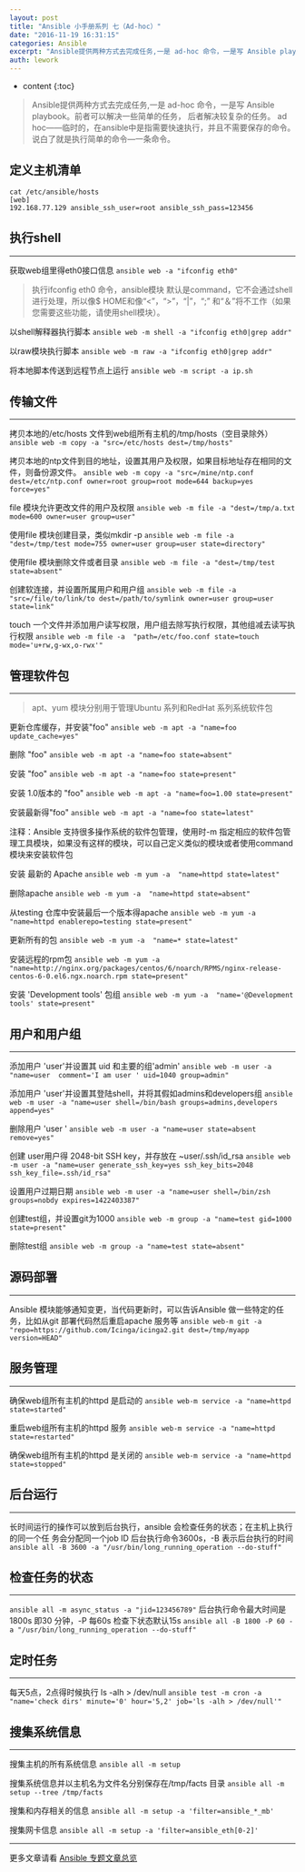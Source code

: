 ```yaml
---
layout: post
title: "Ansible 小手册系列 七（Ad-hoc）"
date: "2016-11-19 16:31:15"
categories: Ansible
excerpt: "Ansible提供两种方式去完成任务,一是 ad-hoc 命令，一是写 Ansible playbook。前者可以解决一些简单的任务， 后者解决..."
auth: lework
---
```

* content
{:toc}

> Ansible提供两种方式去完成任务,一是 ad-hoc 命令，一是写 Ansible playbook。前者可以解决一些简单的任务， 后者解决较复杂的任务。
ad hoc——临时的，在ansible中是指需要快速执行，并且不需要保存的命令。说白了就是执行简单的命令—一条命令。

## 定义主机清单
```
cat /etc/ansible/hosts
[web]
192.168.77.129 ansible_ssh_user=root ansible_ssh_pass=123456
```

## 执行shell
---

获取web组里得eth0接口信息
`ansible web -a "ifconfig eth0" `

> 执行ifconfig eth0 命令，ansible模块 默认是command，它不会通过shell进行处理，所以像$ HOME和像“<”，“>”，“|”，“;” 和“＆”将不工作（如果您需要这些功能，请使用shell模块）。

以shell解释器执行脚本
`ansible web -m shell -a "ifconfig eth0|grep addr"`

以raw模块执行脚本
`ansible web -m raw -a "ifconfig eth0|grep addr"`

将本地脚本传送到远程节点上运行
`ansible web -m script -a ip.sh`

## 传输文件
---

拷贝本地的/etc/hosts 文件到web组所有主机的/tmp/hosts（空目录除外）
`ansible web -m copy -a "src=/etc/hosts dest=/tmp/hosts"`

拷贝本地的ntp文件到目的地址，设置其用户及权限，如果目标地址存在相同的文件，则备份源文件。
`ansible web -m copy -a "src=/mine/ntp.conf dest=/etc/ntp.conf owner=root group=root mode=644 backup=yes force=yes"`

file 模块允许更改文件的用户及权限
`ansible web -m file -a "dest=/tmp/a.txt mode=600 owner=user group=user"`

使用file 模块创建目录，类似mkdir -p
`ansible web -m file -a "dest=/tmp/test mode=755 owner=user group=user state=directory"`

使用file 模块删除文件或者目录
`ansible web -m file -a "dest=/tmp/test state=absent"`

创建软连接，并设置所属用户和用户组
`ansible web -m file -a  "src=/file/to/link/to dest=/path/to/symlink owner=user group=user state=link"`

touch 一个文件并添加用户读写权限，用户组去除写执行权限，其他组减去读写执行权限
`ansible web -m file -a  "path=/etc/foo.conf state=touch mode='u+rw,g-wx,o-rwx'"`

## 管理软件包
---

> apt、yum 模块分别用于管理Ubuntu 系列和RedHat 系列系统软件包

更新仓库缓存，并安装"foo"
`ansible web -m apt -a "name=foo update_cache=yes"`

删除 "foo"
`ansible web -m apt -a "name=foo state=absent"`

安装  "foo"
`ansible web -m apt -a "name=foo state=present"`

安装  1.0版本的 "foo"
`ansible web -m apt -a "name=foo=1.00 state=present"`

安装最新得"foo"
`ansible web -m apt -a "name=foo state=latest"`

注释：Ansible 支持很多操作系统的软件包管理，使用时-m 指定相应的软件包管理工具模块，如果没有这样的模块，可以自己定义类似的模块或者使用command 模块来安装软件包

安装 最新的 Apache
`ansible web -m yum -a  "name=httpd state=latest"`

删除apache
`ansible web -m yum -a  "name=httpd state=absent"`

从testing 仓库中安装最后一个版本得apache
`ansible web -m yum -a  "name=httpd enablerepo=testing state=present"`

更新所有的包
`ansible web -m yum -a  "name=* state=latest"`

安装远程的rpm包
`ansible web -m yum -a  "name=http://nginx.org/packages/centos/6/noarch/RPMS/nginx-release-centos-6-0.el6.ngx.noarch.rpm state=present"`

安装  'Development tools' 包组
`ansible web -m yum -a  "name='@Development tools' state=present"`


## 用户和用户组
---

添加用户 'user'并设置其 uid 和主要的组'admin'
`ansible web -m user -a "name=user  comment='I am user ' uid=1040 group=admin"`

添加用户 'user'并设置其登陆shell，并将其假如admins和developers组
`ansible web -m user -a "name=user shell=/bin/bash groups=admins,developers append=yes"`

删除用户 'user '
`ansible web -m user -a "name=user state=absent remove=yes"`

创建 user用户得   2048-bit SSH key，并存放在 ~user/.ssh/id_rsa
`ansible web -m user -a "name=user generate_ssh_key=yes ssh_key_bits=2048 ssh_key_file=.ssh/id_rsa"`

设置用户过期日期
`ansible web -m user -a "name=user shell=/bin/zsh groups=nobdy expires=1422403387"`

创建test组，并设置git为1000
`ansible web -m group -a "name=test gid=1000 state=present"`

删除test组
`ansible web -m group -a "name=test state=absent"`

## 源码部署
---

Ansible 模块能够通知变更，当代码更新时，可以告诉Ansible 做一些特定的任务，比如从git 部署代码然后重启apache 服务等
`ansible web-m git -a "repo=https://github.com/Icinga/icinga2.git dest=/tmp/myapp   version=HEAD"`

## 服务管理
---

确保web组所有主机的httpd 是启动的
`ansible web-m service -a "name=httpd state=started"`

重启web组所有主机的httpd 服务
`ansible web-m service -a "name=httpd state=restarted"`

确保web组所有主机的httpd 是关闭的
`ansible web-m service -a "name=httpd state=stopped"`

## 后台运行
---

长时间运行的操作可以放到后台执行，ansible 会检查任务的状态；在主机上执行的同一个任
务会分配同一个job ID
后台执行命令3600s，-B 表示后台执行的时间
`ansible all -B 3600 -a "/usr/bin/long_running_operation --do-stuff"`

## 检查任务的状态
---

`ansible all -m async_status -a "jid=123456789"`
后台执行命令最大时间是1800s 即30 分钟，-P 每60s 检查下状态默认15s
`ansible all -B 1800 -P 60 -a "/usr/bin/long_running_operation --do-stuff"`

## 定时任务
---

每天5点，2点得时候执行 ls -alh > /dev/null
`ansible test -m cron -a "name='check dirs' minute='0' hour='5,2' job='ls -alh > /dev/null'"`

## 搜集系统信息
---

搜集主机的所有系统信息
`ansible all -m setup`

搜集系统信息并以主机名为文件名分别保存在/tmp/facts 目录
`ansible all -m setup --tree /tmp/facts`

搜集和内存相关的信息
`ansible all -m setup -a 'filter=ansible_*_mb'`

搜集网卡信息
`ansible all -m setup -a 'filter=ansible_eth[0-2]'`

---
更多文章请看 [Ansible 专题文章总览](http://www.jianshu.com/p/c56a88b103f8)
